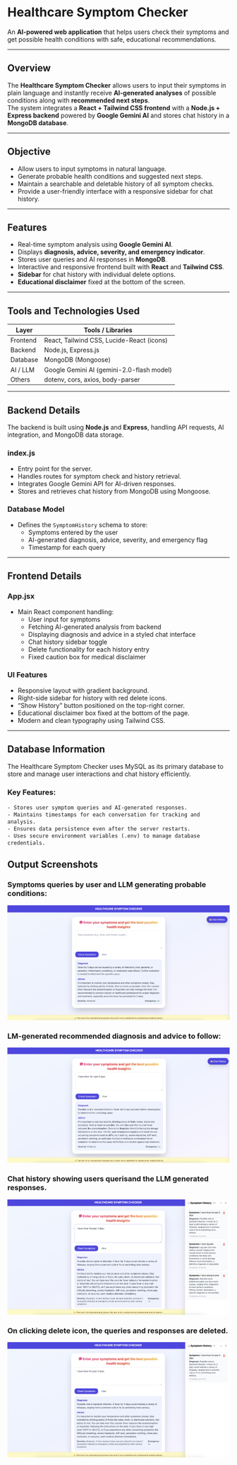 # Healthcare Symptom Checker

An **AI-powered web application** that helps users check their symptoms and get possible health conditions with safe, educational recommendations.

---

## Overview

The **Healthcare Symptom Checker** allows users to input their symptoms in plain language and instantly receive **AI-generated analyses** of possible conditions along with **recommended next steps**.  
The system integrates a **React + Tailwind CSS frontend** with a **Node.js + Express backend** powered by **Google Gemini AI** and stores chat history in a **MongoDB database**.

---

## Objective

- Allow users to input symptoms in natural language.  
- Generate probable health conditions and suggested next steps.  
- Maintain a searchable and deletable history of all symptom checks.  
- Provide a user-friendly interface with a responsive sidebar for chat history.

---

## Features

- Real-time symptom analysis using **Google Gemini AI**.  
- Displays **diagnosis, advice, severity, and emergency indicator**.  
- Stores user queries and AI responses in **MongoDB**.  
- Interactive and responsive frontend built with **React** and **Tailwind CSS**.  
- **Sidebar** for chat history with individual delete options.  
- **Educational disclaimer** fixed at the bottom of the screen.  

---

## Tools and Technologies Used

| Layer | Tools / Libraries |
|-------|--------------------|
| Frontend | React, Tailwind CSS, Lucide-React (icons) |
| Backend | Node.js, Express.js |
| Database | MongoDB (Mongoose) |
| AI / LLM | Google Gemini AI (gemini-2.0-flash model) |
| Others | dotenv, cors, axios, body-parser |

---

## Backend Details

The backend is built using **Node.js** and **Express**, handling API requests, AI integration, and MongoDB data storage.

### index.js
- Entry point for the server.  
- Handles routes for symptom check and history retrieval.  
- Integrates Google Gemini API for AI-driven responses.  
- Stores and retrieves chat history from MongoDB using Mongoose.  

### Database Model
- Defines the `SymptomHistory` schema to store:
  - Symptoms entered by the user  
  - AI-generated diagnosis, advice, severity, and emergency flag  
  - Timestamp for each query  

---

## Frontend Details

### App.jsx
- Main React component handling:
  - User input for symptoms  
  - Fetching AI-generated analysis from backend  
  - Displaying diagnosis and advice in a styled chat interface  
  - Chat history sidebar toggle  
  - Delete functionality for each history entry  
  - Fixed caution box for medical disclaimer  

### UI Features
- Responsive layout with gradient background.  
- Right-side sidebar for history with red delete icons.  
- “Show History” button positioned on the top-right corner.  
- Educational disclaimer box fixed at the bottom of the page.  
- Modern and clean typography using Tailwind CSS.  

---

## Database Information
The Healthcare Symptom Checker uses MySQL as its primary database to store and manage user interactions and chat history efficiently.

 ### Key Features:
	- Stores user symptom queries and AI-generated responses.
	- Maintains timestamps for each conversation for tracking and analysis.
	- Ensures data persistence even after the server restarts.
	- Uses secure environment variables (.env) to manage database credentials.


## Output Screenshots

### Symptoms queries by user and LLM generating probable conditions:
![Home Page](./screenshots/1.png)

### LM-generated recommended diagnosis and advice to follow:
![Chat Interface](./screenshots/2.png)

### Chat history showing users querisand the LLM generated responses.
![Chat History](./screenshots/3.png)

### On clicking delete icon, the queries and responses are deleted.
![Chat History](./screenshots/4.png)